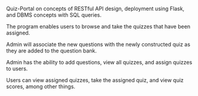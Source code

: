 Quiz-Portal on concepts of RESTful API design, deployment using Flask, and DBMS concepts with SQL queries.

The program enables users to browse and take the quizzes that have been assigned.

Admin will associate the new questions with the newly constructed quiz as they are added to the question bank.

Admin has the ability to add questions, view all quizzes, and assign quizzes to users.

Users can view assigned quizzes, take the assigned quiz, and view quiz scores, among other things.
